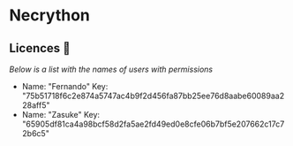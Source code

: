 # Necrython

## Licences 📄
_Below is a list with the names of users with permissions_
- Name: "Fernando" Key: "75b51718f6c2e874a5747ac4b9f2d456fa87bb25ee76d8aabe60089aa228aff5"
- Name: "Zasuke" Key: "65905df81ca4a98bcf58d2fa5ae2fd49ed0e8cfe06b7bf5e207662c17c72b6c5"
